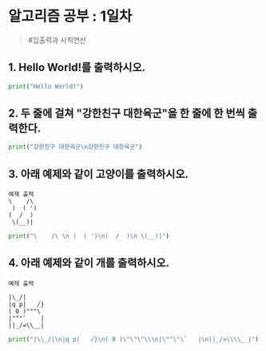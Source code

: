 # 알고리즘 공부 : 1일차

> #입출력과 사칙연산

## 1. Hello World!를 출력하시오.

```python
print("Hello World!")
```

## 2. 두 줄에 걸쳐 "강한친구 대한육군"을 한 줄에 한 번씩 출력한다.

```python
print("강한친구 대한육군\n강한친구 대한육군")
```

## 3. 아래 예제와 같이 고양이를 출력하시오.

```
예제 출력
\    /\
 )  ( ')
(  /  )
 \(__)|
```

```python
print("\    /\ \n )  ( ')\n(  /  )\n \(__)|")
```

## 4. 아래 예제와 같이 개를 출력하시오.

```
예제 출력

|\_/|
|q p|   /}
( 0 )"""\
|"^"`    |
||_/=\\__|
```

```python
print("|\\_/|\n|q p|   /}\n( 0 )\"\"\"\\\n|\"^\"\`   |\n||_/=\\\\__|")
```

